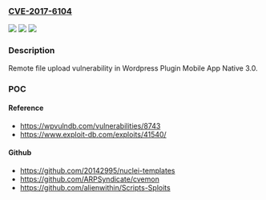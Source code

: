 ### [CVE-2017-6104](https://cve.mitre.org/cgi-bin/cvename.cgi?name=CVE-2017-6104)
![](https://img.shields.io/static/v1?label=Product&message=Wordpress%20Plugin%20Mobile%20App%20Native%203.0&color=blue)
![](https://img.shields.io/static/v1?label=Version&message=%3D%203.0%20&color=brighgreen)
![](https://img.shields.io/static/v1?label=Vulnerability&message=file%20upload&color=brighgreen)

### Description

Remote file upload vulnerability in Wordpress Plugin Mobile App Native 3.0.

### POC

#### Reference
- https://wpvulndb.com/vulnerabilities/8743
- https://www.exploit-db.com/exploits/41540/

#### Github
- https://github.com/20142995/nuclei-templates
- https://github.com/ARPSyndicate/cvemon
- https://github.com/alienwithin/Scripts-Sploits

